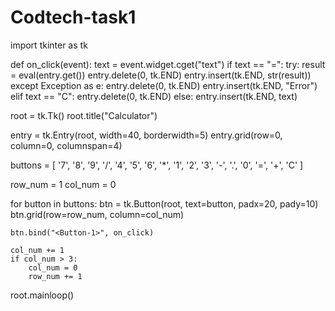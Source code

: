 # Codtech-task1
import tkinter as tk

def on_click(event):
    text = event.widget.cget("text")
    if text == "=":
        try:
            result = eval(entry.get())
            entry.delete(0, tk.END)
            entry.insert(tk.END, str(result))
        except Exception as e:
            entry.delete(0, tk.END)
            entry.insert(tk.END, "Error")
    elif text == "C":
        entry.delete(0, tk.END)
    else:
        entry.insert(tk.END, text)

root = tk.Tk()
root.title("Calculator")

entry = tk.Entry(root, width=40, borderwidth=5)
entry.grid(row=0, column=0, columnspan=4)

buttons = [
    '7', '8', '9', '/',
    '4', '5', '6', '*',
    '1', '2', '3', '-',
    '.', '0', '=', '+',
    'C'
]

row_num = 1
col_num = 0

for button in buttons:
    btn = tk.Button(root, text=button, padx=20, pady=10)
    btn.grid(row=row_num, column=col_num)
    
    btn.bind("<Button-1>", on_click)

    col_num += 1
    if col_num > 3:
        col_num = 0
        row_num += 1

root.mainloop()
